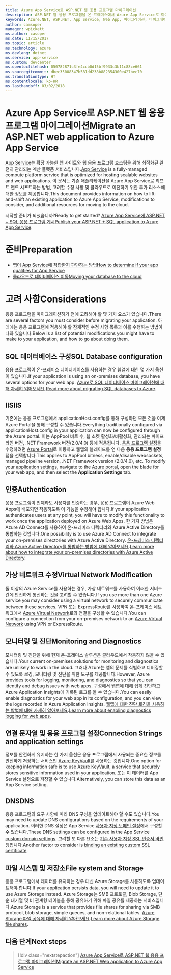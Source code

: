 ```yaml
---
title: Azure App Service로 ASP.NET 웹 응용 프로그램 마이그레이션
description: ASP.NET 웹 응용 프로그램을 온-프레미스에서 Azure App Service로 마이그레이션하는 방법에 대해 알아봅니다.
keywords: Azure.NET, ASP.NET, App Service, Web App, 마이그레이션, 마이그레이션
author: camsoper
manager: wpickett
ms.author: casoper
ms.date: 11/15/2017
ms.topic: article
ms.technology: azure
ms.devlang: dotnet
ms.service: app-service
ms.custom: devcenter
ms.openlocfilehash: 050782871c3fe4ccb0d15bf9933c3b11c88ce661
ms.sourcegitcommit: dbec35008347b581dd238b882354300e427bec70
ms.translationtype: HT
ms.contentlocale: ko-KR
ms.lasthandoff: 03/02/2018
---
```

# <a name="migrate-an-aspnet-web-application-to-azure-app-service"></a><span data-ttu-id="2e5e7-104">Azure App Service로 ASP.NET 웹 응용 프로그램 마이그레이션</span><span class="sxs-lookup"><span data-stu-id="2e5e7-104">Migrate an ASP.NET web application to Azure App Service</span></span>

<span data-ttu-id="2e5e7-105">[App Service](https://docs.microsoft.com/azure/app-service/app-service-web-overview#why-use-web-apps)는 확장 가능한 웹 사이트와 웹 응용 프로그램 호스팅을 위해 최적화된 완전히 관리되는 계산 플랫폼 서비스입니다.</span><span class="sxs-lookup"><span data-stu-id="2e5e7-105">[App Service](https://docs.microsoft.com/azure/app-service/app-service-web-overview#why-use-web-apps) is a fully-managed compute platform service that is optimized for hosting scalable websites and web applications.</span></span> <span data-ttu-id="2e5e7-106">이 문서는 기존 애플리케이션을 Azure App Service로 리프트 앤드 시프트하는 방법, 고려할 수정 사항 및 클라우드로 이전하기 위한 추가 리소스에 대한 정보를 제공합니다.</span><span class="sxs-lookup"><span data-stu-id="2e5e7-106">This document provides information on how to lift-and-shift an existing application to Azure App Service, modifications to consider, and additional resources for moving to the cloud.</span></span>

<span data-ttu-id="2e5e7-107">시작할 준비가 되셨습니까?</span><span class="sxs-lookup"><span data-stu-id="2e5e7-107">Ready to get started?</span></span> <span data-ttu-id="2e5e7-108">[Azure App Service에 ASP.NET + SQL 응용 프로그램 게시](https://go.microsoft.com/fwlink/?linkid=863214)</span><span class="sxs-lookup"><span data-stu-id="2e5e7-108">[Publish your ASP.NET + SQL application to Azure App Service](https://go.microsoft.com/fwlink/?linkid=863214).</span></span>

# <a name="preparation"></a><span data-ttu-id="2e5e7-109">준비</span><span class="sxs-lookup"><span data-stu-id="2e5e7-109">Preparation</span></span>   
* [<span data-ttu-id="2e5e7-110">앱이 App Service에 적합한지 판단하는 방법</span><span class="sxs-lookup"><span data-stu-id="2e5e7-110">How to determine if your app qualifies for App Service</span></span>](https://azure.microsoft.com/downloads/migration-assistant/)
* [<span data-ttu-id="2e5e7-111">클라우드로 데이터베이스 이동</span><span class="sxs-lookup"><span data-stu-id="2e5e7-111">Moving your database to the cloud</span></span>](https://go.microsoft.com/fwlink/?linkid=863217)

# <a name="considerations"></a><span data-ttu-id="2e5e7-112">고려 사항</span><span class="sxs-lookup"><span data-stu-id="2e5e7-112">Considerations</span></span>
<span data-ttu-id="2e5e7-113">응용 프로그램을 마이그레이션하기 전에 고려해야 할 몇 가지 요소가 있습니다.</span><span class="sxs-lookup"><span data-stu-id="2e5e7-113">There are several factors you must consider before migrating your application.</span></span> <span data-ttu-id="2e5e7-114">아래에는 응용 프로그램에 적용해야 할 잠재적인 수정 사항 목록과 이를 수행하는 방법이 나와 있습니다.</span><span class="sxs-lookup"><span data-stu-id="2e5e7-114">Below is a list of potential modifications you might have to make to your application, and how to go about doing them.</span></span>

## <a name="sql-database-configuration"></a><span data-ttu-id="2e5e7-115">SQL 데이터베이스 구성</span><span class="sxs-lookup"><span data-stu-id="2e5e7-115">SQL Database configuration</span></span>
<span data-ttu-id="2e5e7-116">응용 프로그램이 온-프레미스 데이터베이스를 사용하는 경우 웹앱에 대한 몇 가지 옵션이 있습니다.</span><span class="sxs-lookup"><span data-stu-id="2e5e7-116">If your application is using an on-premises database, you have several options for your web app.</span></span> <span data-ttu-id="2e5e7-117">[Azure로 SQL 데이터베이스 마이그레이션에 대해 자세히 읽어보세요](https://go.microsoft.com/fwlink/?linkid=863217).</span><span class="sxs-lookup"><span data-stu-id="2e5e7-117">[Read more about migrating SQL databases to Azure](https://go.microsoft.com/fwlink/?linkid=863217).</span></span>

## <a name="iis"></a><span data-ttu-id="2e5e7-118">IIS</span><span class="sxs-lookup"><span data-stu-id="2e5e7-118">IIS</span></span>
<span data-ttu-id="2e5e7-119">기존에는 응용 프로그램에서 applicationHost.config를 통해 구성하던 모든 것을 이제 Azure Portal을 통해 구성할 수 있습니다.</span><span class="sxs-lookup"><span data-stu-id="2e5e7-119">Everything traditionally configured via applicationHost.config in your application can now be configured through the Azure portal.</span></span> <span data-ttu-id="2e5e7-120">이는 AppPool 비트 수, 웹 소켓 활성화/비활성화, 관리되는 파이프라인 버전, .NET Framework 버전(2.0/4.0) 등에 적용됩니다. [응용 프로그램 설정](https://docs.microsoft.com/azure/app-service/web-sites-configure)을 수정하려면 [Azure Portal](https://portal.azure.com)로 이동하고 웹앱의 블레이드를 연 다음 **응용 프로그램 설정** 탭을 선택합니다.</span><span class="sxs-lookup"><span data-stu-id="2e5e7-120">This applies to AppPool bitness, enable/disable websockets, managed pipeline version, .NET Framework version (2.0/4.0), etc. To modify your [application settings](https://docs.microsoft.com/azure/app-service/web-sites-configure), navigate to the [Azure portal](https://portal.azure.com), open the blade for your web app, and then select the **Application Settings** tab.</span></span>

## <a name="authentication"></a><span data-ttu-id="2e5e7-121">인증</span><span class="sxs-lookup"><span data-stu-id="2e5e7-121">Authentication</span></span>
<span data-ttu-id="2e5e7-122">응용 프로그램이 언제라도 사용자를 인증하는 경우, 응용 프로그램이 Azure Web Apps에 배포되면 작동하도록 이 기능을 수정해야 합니다.</span><span class="sxs-lookup"><span data-stu-id="2e5e7-122">If your application authenticates users at any point, you will have to modify this functionality to work once the application deployed on Azure Web Apps.</span></span> <span data-ttu-id="2e5e7-123">한 가지 방법은 Azure AD Connect를 사용하여 온-프레미스 디렉터리와 Azure Active Directory를 통합하는 것입니다.</span><span class="sxs-lookup"><span data-stu-id="2e5e7-123">One possibility is to use Azure AD Connect to integrate your on-premises directories with Azure Active Directory.</span></span> <span data-ttu-id="2e5e7-124">[온-프레미스 디렉터리와 Azure Active Directory를 통합하는 방법에 대해 알아보세요](https://docs.microsoft.com/azure/active-directory/connect/active-directory-aadconnect).</span><span class="sxs-lookup"><span data-stu-id="2e5e7-124">[Learn more about how to integrate your on-premises directories with Azure Active Directory](https://docs.microsoft.com/azure/active-directory/connect/active-directory-aadconnect).</span></span>

## <a name="virtual-network-modification"></a><span data-ttu-id="2e5e7-125">가상 네트워크 수정</span><span class="sxs-lookup"><span data-stu-id="2e5e7-125">Virtual Network Modification</span></span>
<span data-ttu-id="2e5e7-126">둘 이상의 Azure Service를 사용하는 경우, 가상 네트워크를 사용하여 이러한 서비스 간에 안전하게 통신하는 것을 고려할 수 있습니다.</span><span class="sxs-lookup"><span data-stu-id="2e5e7-126">If you use more than one Azure service you may consider using a virtual network to securely communicate between these services.</span></span> <span data-ttu-id="2e5e7-127">VPN 또는 ExpressRoute를 사용하여 온-프레미스 네트워크에서 [Azure Virtual Network](https://docs.microsoft.com/azure/app-service/web-sites-integrate-with-vnet)로의 연결을 구성할 수 있습니다.</span><span class="sxs-lookup"><span data-stu-id="2e5e7-127">You can configure a connection from your on-premises network to an [Azure Virtual Network](https://docs.microsoft.com/azure/app-service/web-sites-integrate-with-vnet) using VPN or ExpressRoute.</span></span>

## <a name="monitoring-and-diagnostics"></a><span data-ttu-id="2e5e7-128">모니터링 및 진단</span><span class="sxs-lookup"><span data-stu-id="2e5e7-128">Monitoring and Diagnostics</span></span>
<span data-ttu-id="2e5e7-129">모니터링 및 진단을 위해 현재 온-프레미스 솔루션은 클라우드에서 작동하지 않을 수 있습니다.</span><span class="sxs-lookup"><span data-stu-id="2e5e7-129">Your current on-premises solutions for monitoring and diagnostics are unlikely to work in the cloud.</span></span> <span data-ttu-id="2e5e7-130">그러나 Azure는 앱의 문제를 식별하고 디버깅할 수 있도록 로깅, 모니터링 및 진단을 위한 도구를 제공합니다.</span><span class="sxs-lookup"><span data-stu-id="2e5e7-130">However, Azure provides tools for logging, monitoring, and diagnostics so that you can identify and debug issues with web apps.</span></span> <span data-ttu-id="2e5e7-131">구성에서 웹앱에 대해 쉽게 진단하고 Azure Application Insights에 기록된 로그를 볼 수 있습니다.</span><span class="sxs-lookup"><span data-stu-id="2e5e7-131">You can easily enable diagnostics for your web app in its configuration, and you can view the logs recorded in Azure Application Insights.</span></span> <span data-ttu-id="2e5e7-132">[웹앱에 대한 진단 로깅을 사용하는 방법에 대해 자세히 알아보세요](https://docs.microsoft.com/azure/app-service/web-sites-enable-diagnostic-log).</span><span class="sxs-lookup"><span data-stu-id="2e5e7-132">[Learn more about enabling diagnostics logging for web apps](https://docs.microsoft.com/azure/app-service/web-sites-enable-diagnostic-log).</span></span>

## <a name="connection-strings-and-application-settings"></a><span data-ttu-id="2e5e7-133">연결 문자열 및 응용 프로그램 설정</span><span class="sxs-lookup"><span data-stu-id="2e5e7-133">Connection Strings and application settings</span></span>
<span data-ttu-id="2e5e7-134">정보를 안전하게 유지하는 한 가지 옵션은 응용 프로그램에서 사용되는 중요한 정보를 안전하게 저장하는 서비스인 [Azure KeyVault](https://docs.microsoft.com/azure/key-vault/)를 사용하는 것입니다.</span><span class="sxs-lookup"><span data-stu-id="2e5e7-134">One option for keeping information safe is to use [Azure KeyVault](https://docs.microsoft.com/azure/key-vault/), a service that securely stores sensitive information used in your application.</span></span> <span data-ttu-id="2e5e7-135">또는 이 데이터를 App Service 설정으로 저장할 수 있습니다.</span><span class="sxs-lookup"><span data-stu-id="2e5e7-135">Alternatively, you can store this data as an App Service setting.</span></span>

## <a name="dns"></a><span data-ttu-id="2e5e7-136">DNS</span><span class="sxs-lookup"><span data-stu-id="2e5e7-136">DNS</span></span>
<span data-ttu-id="2e5e7-137">응용 프로그램의 요구 사항에 따라 DNS 구성을 업데이트해야 할 수도 있습니다.</span><span class="sxs-lookup"><span data-stu-id="2e5e7-137">You may need to update DNS configurations based on the requirements of your application.</span></span> <span data-ttu-id="2e5e7-138">이러한 DNS 설정은 App Service [사용자 지정 도메인 설정](https://docs.microsoft.com/azure/app-service/app-service-web-tutorial-custom-domain)에서 구성할 수 있습니다.</span><span class="sxs-lookup"><span data-stu-id="2e5e7-138">These DNS settings can be configured in the App Service [custom domain settings](https://docs.microsoft.com/azure/app-service/app-service-web-tutorial-custom-domain).</span></span> <span data-ttu-id="2e5e7-139">고려할 또 다른 요소는 [기존 사용자 지정 SSL 인증서 바인딩](https://docs.microsoft.com/azure/app-service/app-service-web-tutorial-custom-ssl)입니다.</span><span class="sxs-lookup"><span data-stu-id="2e5e7-139">Another factor to consider is [binding an existing custom SSL certificate](https://docs.microsoft.com/azure/app-service/app-service-web-tutorial-custom-ssl).</span></span>

## <a name="file-system-and-storage"></a><span data-ttu-id="2e5e7-140">파일 시스템 및 저장소</span><span class="sxs-lookup"><span data-stu-id="2e5e7-140">File system and Storage</span></span>
<span data-ttu-id="2e5e7-141">응용 프로그램에서 데이터를 유지하는 경우 대신 Azure Storage를 사용하도록 업데이트해야 합니다.</span><span class="sxs-lookup"><span data-stu-id="2e5e7-141">If your application persists data, you will need to update it to use Azure Storage instead.</span></span> <span data-ttu-id="2e5e7-142">Azure Storage는 SMB 프로토콜, Blob Storage, 단순 대기열 및 비 관계형 테이블을 통해 공유하기 위해 파일 공유를 제공하는 서비스입니다.</span><span class="sxs-lookup"><span data-stu-id="2e5e7-142">Azure Storage is a service that provides file shares for sharing via SMB protocol, blob storage, simple queues, and non-relational tables.</span></span> <span data-ttu-id="2e5e7-143">[Azure Storage 파일 공유에 대해 자세히 알아보세요](https://docs.microsoft.com/azure/storage/files/storage-files-introduction).</span><span class="sxs-lookup"><span data-stu-id="2e5e7-143">[Learn more about Azure Storage file shares](https://docs.microsoft.com/azure/storage/files/storage-files-introduction).</span></span>

## <a name="next-steps"></a><span data-ttu-id="2e5e7-144">다음 단계</span><span class="sxs-lookup"><span data-stu-id="2e5e7-144">Next steps</span></span>

> [!div class="nextstepaction"]
> [<span data-ttu-id="2e5e7-145">Azure App Service로 ASP.NET 웹 응용 프로그램 마이그레이션</span><span class="sxs-lookup"><span data-stu-id="2e5e7-145">Migrate an ASP.NET Web application to Azure App Service</span></span>](https://aka.ms/azure-webapp-migrate)
